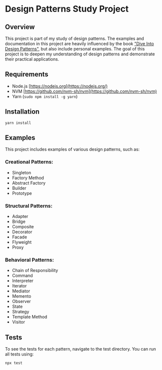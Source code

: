 # Design Patterns Study Project

## Overview

This project is part of my study of design patterns. The examples and
documentation in this project are heavily influenced by the book
["Dive Into Design Patterns"](https://refactoring.guru/design-patterns/book),
but also include personal examples. The goal of this project is to deepen
my understanding of design patterns and demonstrate their practical
applications.

## Requirements

- Node.js [https://nodejs.org](https://nodejs.org/)
- NVM [https://github.com/nvm-sh/nvm](https://github.com/nvm-sh/nvm)
- Yarn (`sudo npm install -g yarn`)

## Installation

```
yarn install
```

## Examples

This project includes examples of various design patterns, such as:

### Creational Patterns:

- Singleton
- Factory Method
- Abstract Factory
- Builder
- Prototype

### Structural Patterns:

- Adapter
- Bridge
- Composite
- Decorator
- Facade
- Flyweight
- Proxy

### Behavioral Patterns:

- Chain of Responsibility
- Command
- Interpreter
- Iterator
- Mediator
- Memento
- Observer
- State
- Strategy
- Template Method
- Visitor

## Tests

To see the tests for each pattern, navigate to the test directory.
You can run all tests using:

```
npx test
```

